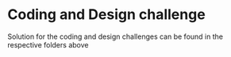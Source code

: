 # Coding and Design challenge

Solution for the coding and design challenges can be found in the respective folders above
